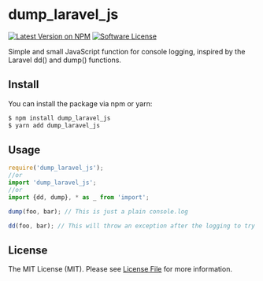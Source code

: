 # dump_laravel_js

[![Latest Version on NPM](https://img.shields.io/npm/v/dump_laravel_js.svg?style=flat-square)](https://npmjs.com/package/dump_laravel_js)
[![Software License](https://img.shields.io/badge/license-MIT-brightgreen.svg?style=flat-square)](LICENSE.md)

Simple and small JavaScript function for console logging, inspired by the Laravel dd() and dump() functions.

## Install

You can install the package via npm or yarn:

```bash
$ npm install dump_laravel_js
$ yarn add dump_laravel_js
```

## Usage

```js
require('dump_laravel_js');
//or
import 'dump_laravel_js';
//or 
import {dd, dump}, * as _ from 'import';

dump(foo, bar); // This is just a plain console.log

dd(foo, bar); // This will throw an exception after the logging to try to stop further execution
```

## License

The MIT License (MIT). Please see [License File](LICENSE.md) for more information.